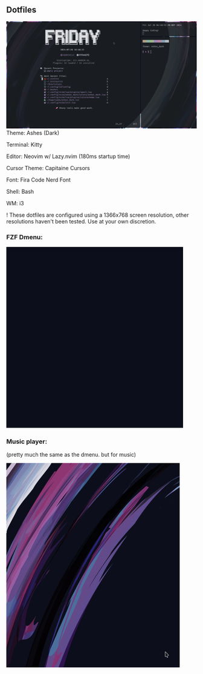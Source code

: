 ## Dotfiles

![](media/dotfiles/screenshot.png)
Theme: Ashes (Dark)

Terminal: Kitty

Editor: Neovim w/ Lazy.nvim (180ms startup time)

Cursor Theme: Capitaine Cursors

Font: Fira Code Nerd Font

Shell: Bash

WM: i3

! These dotfiles are configured using a 1366x768 screen resolution, other resolutions haven't been tested. Use at your own discretion. 

### FZF Dmenu:
![](media/dotfiles/dmenu.gif)

### Music player:
(pretty much the same as the dmenu. but for music)

![](media/dotfiles/music.gif)

